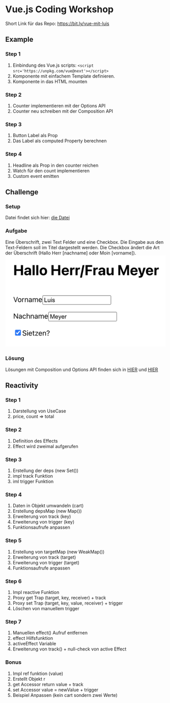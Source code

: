 # Vue.js Coding Workshop

Short Link für das Repo: https://bit.ly/vue-mit-luis

## Example

### Step 1

1. Einbindung des Vue.js scripts: `<script src='https://unpkg.com/vue@next'></script>`
2. Komponente mit einfachem Template definieren.
3. Komponente in das HTML mounten

### Step 2

1. Counter implementieren mit der Options API
2. Counter neu schreiben mit der Composition API

### Step 3

1. Button Label als Prop
2. Das Label als computed Property berechnen

### Step 4

1. Headline als Prop in den counter reichen
2. Watch für den count implementieren
3. Custom event emitten

## Challenge

### Setup

Datei findet sich hier: [die Datei](./challenge/setup.html)

### Aufgabe

Eine Überschrift, zwei Text Felder und eine Checkbox. Die Eingabe aus den Text-Feldern soll im Titel dargestellt werden. Die Checkbox ändert die Art der Überschrift (Hallo Herr [nachname] oder Moin [vorname]).
![challenge image](./challenge.png)

### Lösung

Lösungen mit Composition und Options API finden sich in [HIER](./challenge/composition.html) und [HIER](./challenge/options.html)

## Reactivity

### Step 1

1. Darstellung von UseCase
2. price, count => total

### Step 2

1. Definition des Effects
2. Effect wird zweimal aufgerufen

### Step 3

1. Erstellung der deps (new Set())
2. impl track Funktion
3. iml trigger Funktion

### Step 4

1. Daten in Objekt umwandeln (cart)
2. Erstellung depsMap (new Map())
3. Erweiterung von track (key)
4. Erweiterung von trigger (key)
5. Funktionsaufrufe anpassen

### Step 5

1. Erstellung von targetMap (new WeakMap())
2. Erweiterung von track (target)
3. Erweiterung von trigger (target)
4. Funktionsaufrufe anpassen

### Step 6

1. Impl reactive Funktion
2. Proxy get Trap (target, key, receiver) + track
3. Proxy set Trap (target, key, value, receiver) + trigger
4. Löschen von manuellem trigger

### Step 7

1. Manuellen effect() Aufruf entfernen
2. effect Hilfsfunktion
3. activeEffect Variable
4. Erweiterung von track() + null-check von active Effect

### Bonus

1. Impl ref funktion (value)
2. Erstellt Objekt r
3. get Accessor return value + track
4. set Accessor value = newValue + trigger
5. Beispiel Anpassen (kein cart sondern zwei Werte)
